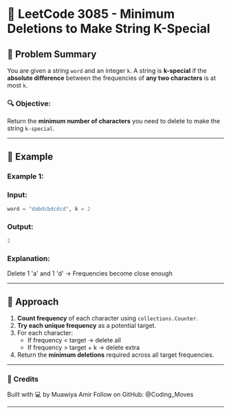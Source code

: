 # 📘 LeetCode 3085 - Minimum Deletions to Make String K-Special

## 🧩 Problem Summary

You are given a string `word` and an integer `k`. A string is **k-special** if the **absolute difference** between the frequencies of **any two characters** is at most `k`.

### 🔍 Objective:
Return the **minimum number of characters** you need to delete to make the string `k-special`.

---

## 🧠 Example

### Example 1:
### Input: 
```python
word = "dabdcbdcdcd", k = 2
```
### Output: 
```python
2
```
### Explanation: 
Delete 1 'a' and 1 'd' → Frequencies become close enough

---
## 🧪 Approach

1. **Count frequency** of each character using `collections.Counter`.
2. **Try each unique frequency** as a potential target.
3. For each character:
   - If frequency < target → delete all
   - If frequency > target + k → delete extra
4. Return the **minimum deletions** required across all target frequencies.

---
### 🙏 Credits
Built with 💻 by Muawiya Amir
Follow on GitHub: @Coding_Moves

---
